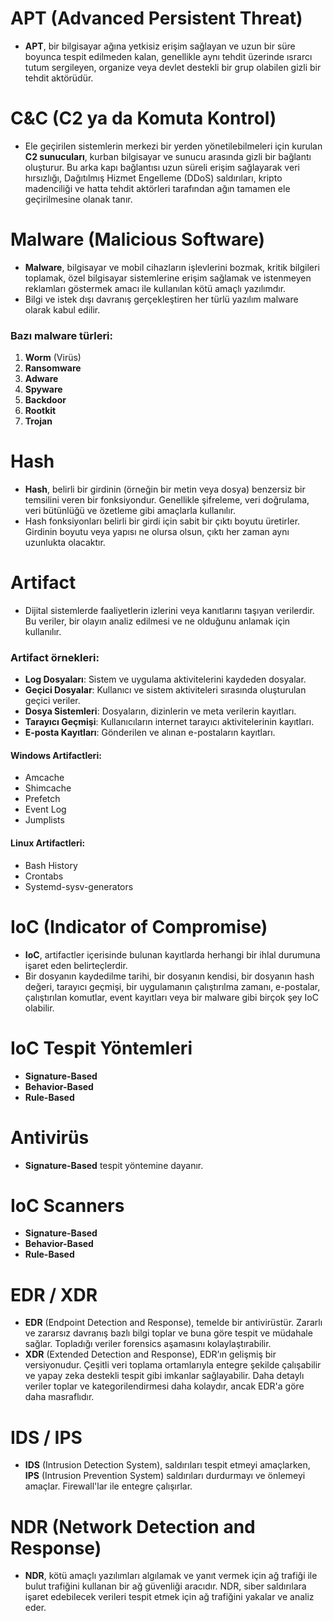 # APT (Advanced Persistent Threat)
- **APT**, bir bilgisayar ağına yetkisiz erişim sağlayan ve uzun bir süre boyunca tespit edilmeden kalan, genellikle aynı tehdit üzerinde ısrarcı tutum sergileyen, organize veya devlet destekli bir grup olabilen gizli bir tehdit aktörüdür.

# C&C (C2 ya da Komuta Kontrol)
- Ele geçirilen sistemlerin merkezi bir yerden yönetilebilmeleri için kurulan **C2 sunucuları**, kurban bilgisayar ve sunucu arasında gizli bir bağlantı oluşturur. Bu arka kapı bağlantısı uzun süreli erişim sağlayarak veri hırsızlığı, Dağıtılmış Hizmet Engelleme (DDoS) saldırıları, kripto madenciliği ve hatta tehdit aktörleri tarafından ağın tamamen ele geçirilmesine olanak tanır.

# Malware (Malicious Software)
- **Malware**, bilgisayar ve mobil cihazların işlevlerini bozmak, kritik bilgileri toplamak, özel bilgisayar sistemlerine erişim sağlamak ve istenmeyen reklamları göstermek amacı ile kullanılan kötü amaçlı yazılımdır.
- Bilgi ve istek dışı davranış gerçekleştiren her türlü yazılım malware olarak kabul edilir.

### Bazı malware türleri:
1. **Worm** (Virüs)
2. **Ransomware**
3. **Adware**
4. **Spyware**
5. **Backdoor**
6. **Rootkit**
7. **Trojan**

# Hash
- **Hash**, belirli bir girdinin (örneğin bir metin veya dosya) benzersiz bir temsilini veren bir fonksiyondur. Genellikle şifreleme, veri doğrulama, veri bütünlüğü ve özetleme gibi amaçlarla kullanılır.
- Hash fonksiyonları belirli bir girdi için sabit bir çıktı boyutu üretirler. Girdinin boyutu veya yapısı ne olursa olsun, çıktı her zaman aynı uzunlukta olacaktır.

# Artifact
- Dijital sistemlerde faaliyetlerin izlerini veya kanıtlarını taşıyan verilerdir. Bu veriler, bir olayın analiz edilmesi ve ne olduğunu anlamak için kullanılır.

### Artifact örnekleri:
- **Log Dosyaları**: Sistem ve uygulama aktivitelerini kaydeden dosyalar.
- **Geçici Dosyalar**: Kullanıcı ve sistem aktiviteleri sırasında oluşturulan geçici veriler.
- **Dosya Sistemleri**: Dosyaların, dizinlerin ve meta verilerin kayıtları.
- **Tarayıcı Geçmişi**: Kullanıcıların internet tarayıcı aktivitelerinin kayıtları.
- **E-posta Kayıtları**: Gönderilen ve alınan e-postaların kayıtları.

#### Windows Artifactleri:
- Amcache
- Shimcache
- Prefetch
- Event Log
- Jumplists

#### Linux Artifactleri:
- Bash History
- Crontabs
- Systemd-sysv-generators

# IoC (Indicator of Compromise)
- **IoC**, artifactler içerisinde bulunan kayıtlarda herhangi bir ihlal durumuna işaret eden belirteçlerdir.
- Bir dosyanın kaydedilme tarihi, bir dosyanın kendisi, bir dosyanın hash değeri, tarayıcı geçmişi, bir uygulamanın çalıştırılma zamanı, e-postalar, çalıştırılan komutlar, event kayıtları veya bir malware gibi birçok şey IoC olabilir.

# IoC Tespit Yöntemleri
- **Signature-Based**
- **Behavior-Based**
- **Rule-Based**

# Antivirüs
- **Signature-Based** tespit yöntemine dayanır.

# IoC Scanners
- **Signature-Based**
- **Behavior-Based**
- **Rule-Based**

# EDR / XDR
- **EDR** (Endpoint Detection and Response), temelde bir antivirüstür. Zararlı ve zararsız davranış bazlı bilgi toplar ve buna göre tespit ve müdahale sağlar. Topladığı veriler forensics aşamasını kolaylaştırabilir.
- **XDR** (Extended Detection and Response), EDR’ın gelişmiş bir versiyonudur. Çeşitli veri toplama ortamlarıyla entegre şekilde çalışabilir ve yapay zeka destekli tespit gibi imkanlar sağlayabilir. Daha detaylı veriler toplar ve kategorilendirmesi daha kolaydır, ancak EDR'a göre daha masraflıdır.

# IDS / IPS
- **IDS** (Intrusion Detection System), saldırıları tespit etmeyi amaçlarken, **IPS** (Intrusion Prevention System) saldırıları durdurmayı ve önlemeyi amaçlar. Firewall'lar ile entegre çalışırlar.

# NDR (Network Detection and Response)
- **NDR**, kötü amaçlı yazılımları algılamak ve yanıt vermek için ağ trafiği ile bulut trafiğini kullanan bir ağ güvenliği aracıdır. NDR, siber saldırılara işaret edebilecek verileri tespit etmek için ağ trafiğini yakalar ve analiz eder.
